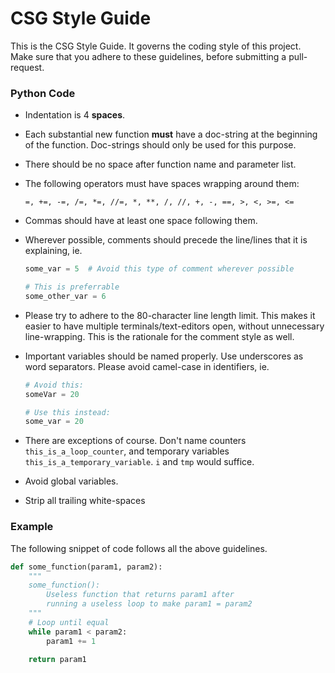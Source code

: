 # CSG Style Guide

This is the CSG Style Guide. It governs the coding style of this project. Make sure that you adhere to these guidelines, before submitting a pull-request.

### Python Code

* Indentation is 4 **spaces**.

* Each substantial new function **must** have a doc-string at the beginning of the function. Doc-strings should only be used for this purpose.

* There should be no space after function name and parameter list.

* The following operators must have spaces wrapping around them:

   `=, +=, -=, /=, *=, //=, *, **, /, //, +, -, ==, >, <, >=, <=  `

* Commas should have at least one space following them.

* Wherever possible, comments should precede the line/lines that it is explaining, ie.

  ```python
  some_var = 5  # Avoid this type of comment wherever possible
  
  # This is preferrable
  some_other_var = 6
  ```

* Please try to adhere to the 80-character line length limit. This makes it easier to have multiple terminals/text-editors open, without unnecessary line-wrapping. This is the rationale for the comment style as well.

* Important variables should be named properly. Use underscores as word separators. Please avoid camel-case in identifiers, ie.

  ```python
  # Avoid this:
  someVar = 20
  
  # Use this instead:
  some_var = 20
  ```

* There are exceptions of course. Don't name counters `this_is_a_loop_counter`, and temporary variables `this_is_a_temporary_variable`. `i` and `tmp` would suffice.
* Avoid global variables.
* Strip all trailing white-spaces

### Example

The following snippet of code follows all the above guidelines.

```python
def some_function(param1, param2):
    """
    some_function():
    	Useless function that returns param1 after
    	running a useless loop to make param1 = param2
    """
    # Loop until equal
    while param1 < param2:
        param1 += 1
    
    return param1
```